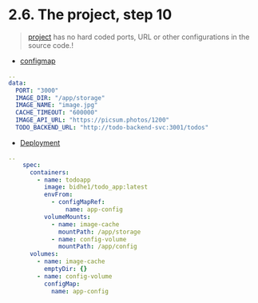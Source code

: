 # 2.6. The project, step 10

> [project](.) has no hard coded ports, URL or other configurations in the source code.!

- [configmap](./manifests/configmap.yaml)

```yaml
..
data:
  PORT: "3000"
  IMAGE_DIR: "/app/storage"
  IMAGE_NAME: "image.jpg"
  CACHE_TIMEOUT: "600000"
  IMAGE_API_URL: "https://picsum.photos/1200"
  TODO_BACKEND_URL: "http://todo-backend-svc:3001/todos"

```

- [Deployment](./manifests/deployment.yaml)

```yaml
..
    spec:
      containers:
        - name: todoapp
          image: bidhe1/todo_app:latest
          envFrom:
            - configMapRef:
                name: app-config
          volumeMounts:
            - name: image-cache
              mountPath: /app/storage
            - name: config-volume
              mountPath: /app/config
      volumes:
        - name: image-cache
          emptyDir: {}
        - name: config-volume
          configMap:
            name: app-config
```
